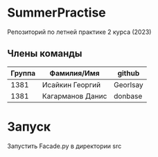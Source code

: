 # SummerPractise
Репозиторий по летней практике 2 курса (2023)

## Члены команды
|Группа|Фамилия/Имя|github|
---|---|---
|1381|Исайкин Георгий|GeorIsay|
|1381|Кагарманов Данис|donbase|

# Запуск
Запустить Facade.py в директории src
